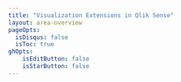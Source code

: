 ```yaml
---
title: "Visualization Extensions in Qlik Sense"
layout: area-overview
pageOpts:
  isDisqus: false
  isToc: true
ghOpts:
    isEditButton: false
    isStarButton: false
---
```


